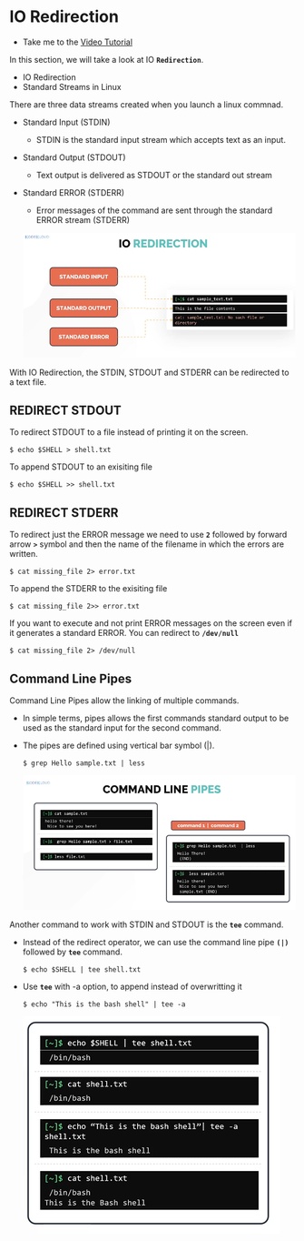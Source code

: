 # IO Redirection

- Take me to the [Video Tutorial](https://kodekloud.com/topic/io-redirection/)

In this section, we will take a look at IO **`Redirection`**.
- IO Redirection
- Standard Streams in Linux

There are three data streams created when you launch a linux commnad.
- Standard Input (STDIN)
  - STDIN is the standard input stream which accepts text as an input.
- Standard Output (STDOUT)
  - Text output is delivered as STDOUT or the standard out stream
- Standard ERROR (STDERR)
  - Error messages of the command are sent through the standard ERROR stream (STDERR)
  
  ![io](../../images/io.PNG)
  
With IO Redirection, the STDIN, STDOUT and STDERR can be redirected to a text file.

## REDIRECT STDOUT

To redirect STDOUT to a file instead of printing it on the screen.
```
$ echo $SHELL > shell.txt
```

To append STDOUT to an exisiting file
```
$ echo $SHELL >> shell.txt
```

## REDIRECT STDERR

To redirect just the ERROR message we need to use **`2`** followed by forward arrow **`>`** symbol and then the name of the filename in which the errors are written.
```
$ cat missing_file 2> error.txt
```

To append the STDERR to the exisiting file
```
$ cat missing_file 2>> error.txt
```

If you want to execute and not print ERROR messages on the screen even if it generates a standard ERROR. You can redirect to **`/dev/null`** 
```
$ cat missing_file 2> /dev/null
```

## Command Line Pipes

Command Line Pipes allow the linking of multiple commands.
- In simple terms, pipes allows the first commands standard output to be used as the standard input for the second command.
- The pipes are defined using vertical bar symbol (|).

  ```
  $ grep Hello sample.txt | less 
  ```
    ![pipe](../../images/pipe.PNG)
    
Another command to work with STDIN and STDOUT is the **`tee`** command.
- Instead of the redirect operator, we can use the command line pipe **`(|)`** followed by **`tee`** command.
  ```
  $ echo $SHELL | tee shell.txt
  ```
     
 - Use **`tee`** with -a option, to append instead of overwritting it
   ```
   $ echo "This is the bash shell" | tee -a
   ```
   
      ![tee](../../images/tee.PNG)
  
